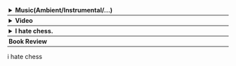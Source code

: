 <div style="border-bottom: 0.5px solid; padding: 3px;"><details><summary><b>Music(Ambient/Instrumental/...)</b>
</summary><span id="music" style="font-size: 90%; display:block"></span></details></div>
<script src="music.js"></script>

<div style="border-bottom: 0.5px solid; padding: 3px;"><details><summary><b>Video</b>
</summary><span id="video" style="display:block"></span></details></div>
<script src="video.js"></script>

<div style="border-bottom: 0.5px solid; padding: 3px;"><details><summary><b>I hate chess.</b>
</summary><span id="chess" style="display:block"></span><div id="load-more-chess" style="height: 100px;"></div></details></div>
<script src="chess.js"></script>

<div style="border-bottom: 0.5px solid; padding: 3px;"><b>Book Review</b>
<span id="review" style="display:block; font-size: 90%"></span></div>
<script src="review.js"></script>

i hate chess



